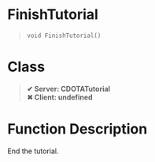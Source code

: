 # FinishTutorial
> `void FinishTutorial()`
# Class
> __✔ Server: CDOTATutorial__  
> __✖ Client: undefined__  
# Function Description
End the tutorial.
